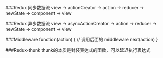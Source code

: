 ###Redux 同步数据流
    view -> actionCreator -> action -> reducer -> newState -> component -> view

###Redux 异步数据流
    view -> asyncActionCreator -> action -> reducer -> newState -> component -> view

###Middleware
    function(action) {
        // 调用后面的 middleware
        next(action)
    }

###Redux-thunk
    thunk的本质是封装表达式的函数，可以延迟执行表达式
